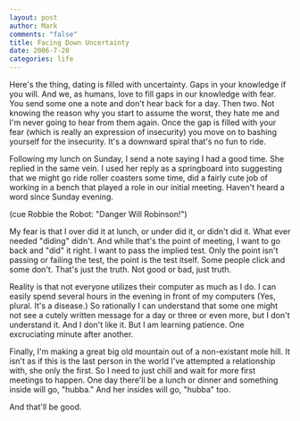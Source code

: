 ```yaml
--- 
layout: post
author: Mark
comments: "false"
title: Facing Down Uncertainty
date: 2006-7-20
categories: life
---
```

Here's the thing, dating is filled with uncertainty. Gaps in your knowledge if you will. And we, as humans, love to fill gaps in our knowledge with fear. You send some one a note and don't hear back for a day. Then two. Not knowing the reason why you start to assume the worst, they hate me and I'm never going to hear from them again. Once the gap is filled with your fear (which is really an expression of insecurity) you move on to bashing yourself for the insecurity. It's a downward spiral that's no fun to ride.

Following my lunch on Sunday, I send a note saying I had a good time. She replied in the same vein. I used her reply as a springboard into suggesting that we might go ride roller coasters some time, did a fairly cute job of working in a bench that played a role in our initial meeting. Haven't heard a word since Sunday evening.

(cue Robbie the Robot: "Danger Will Robinson!")

My fear is that I over did it at lunch, or under did it, or didn't did it. What ever needed "diding" didn't. And while that's the point of meeting, I want to go back and "did" it right. I want to pass the implied test. Only the point isn't passing or failing the test, the point is the test itself. Some people click and some don't. That's just the truth. Not good or bad, just truth.

Reality is that not everyone utilizes their computer as much as I do. I can easily spend several hours in the evening in front of my computers (Yes, plural. It's a disease.) So rationally I can understand that some one might not see a cutely written message for a day or three or even more, but I don't understand it. And I don't like it. But I am learning patience. One excruciating minute after another.

Finally, I'm making a great big old mountain out of a non-existant mole hill. It isn't as if this is the last person in the world I've attempted a relationship with, she only the first. So I need to just chill and wait for more first meetings to happen. One day there'll be a lunch or dinner and something inside will go, "hubba." And her insides will go, "hubba" too.

And that'll be good.
